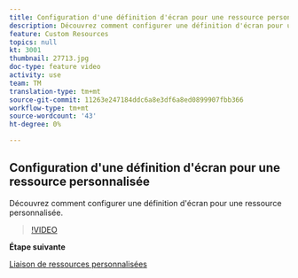 ```yaml
---
title: Configuration d'une définition d'écran pour une ressource personnalisée
description: Découvrez comment configurer une définition d'écran pour une ressource personnalisée.
feature: Custom Resources
topics: null
kt: 3001
thumbnail: 27713.jpg
doc-type: feature video
activity: use
team: TM
translation-type: tm+mt
source-git-commit: 11263e247184ddc6a8e3df6a8ed0899907fbb366
workflow-type: tm+mt
source-wordcount: '43'
ht-degree: 0%

---
```



## Configuration d&#39;une définition d&#39;écran pour une ressource personnalisée

Découvrez comment configurer une définition d&#39;écran pour une ressource personnalisée.

>[!VIDEO](https://video.tv.adobe.com/v/27713?quality=9)

**Étape suivante**

[Liaison de ressources personnalisées](./linking-custom-resources.md)
